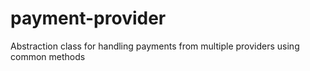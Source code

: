 # payment-provider
Abstraction class for handling payments from multiple providers using common methods
